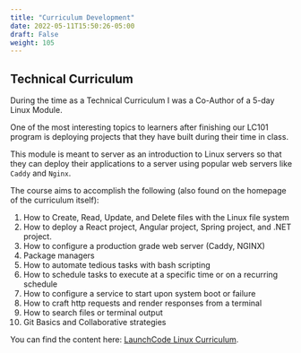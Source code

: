 ```yaml
---
title: "Curriculum Development"
date: 2022-05-11T15:50:26-05:00
draft: False
weight: 105
---
```


## Technical Curriculum

During the time as a Technical Curriculum I was a Co-Author of a 5-day Linux Module.

One of the most interesting topics to learners after finishing our LC101 program is deploying projects that they have built during their time in class.

This module is meant to server as an introduction to Linux servers so that they can deploy their applications to a server using popular web servers like `Caddy` and `Nginx`.

The course aims to accomplish the following (also found on the homepage of the curriculum itself):

1. How to Create, Read, Update, and Delete files with the Linux file system
1. How to deploy a React project, Angular project, Spring project, and .NET project.
1. How to configure a production grade web server (Caddy, NGINX)
1. Package managers
1. How to automate tedious tasks with bash scripting
1. How to schedule tasks to execute at a specific time or on a recurring schedule
1. How to configure a service to start upon system boot or failure
1. How to craft http requests and render responses from a terminal
1. How to search files or terminal output
1. Git Basics and Collaborative strategies

You can find the content here: [LaunchCode Linux Curriculum](https://launchcodetechnicaltraining.org/linux).
